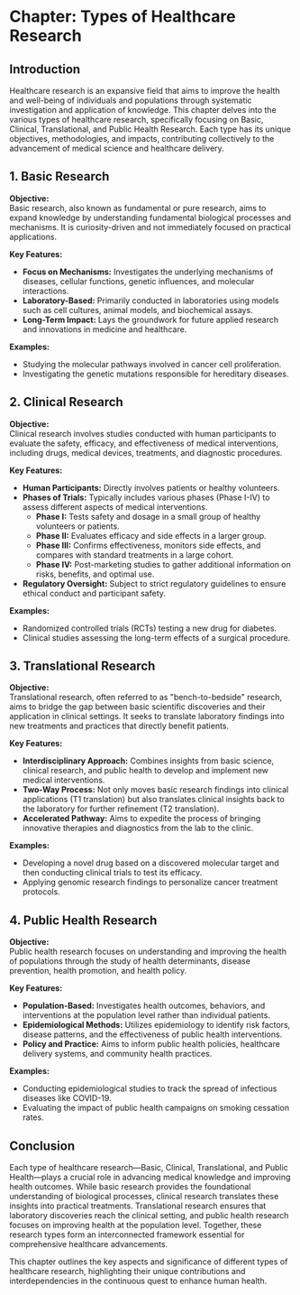 # Chapter: Types of Healthcare Research

## Introduction
Healthcare research is an expansive field that aims to improve the health and well-being of individuals and populations through systematic investigation and application of knowledge. This chapter delves into the various types of healthcare research, specifically focusing on Basic, Clinical, Translational, and Public Health Research. Each type has its unique objectives, methodologies, and impacts, contributing collectively to the advancement of medical science and healthcare delivery.

## 1. Basic Research

**Objective:**  
Basic research, also known as fundamental or pure research, aims to expand knowledge by understanding fundamental biological processes and mechanisms. It is curiosity-driven and not immediately focused on practical applications.

**Key Features:**
- **Focus on Mechanisms:** Investigates the underlying mechanisms of diseases, cellular functions, genetic influences, and molecular interactions.
- **Laboratory-Based:** Primarily conducted in laboratories using models such as cell cultures, animal models, and biochemical assays.
- **Long-Term Impact:** Lays the groundwork for future applied research and innovations in medicine and healthcare.

**Examples:**
- Studying the molecular pathways involved in cancer cell proliferation.
- Investigating the genetic mutations responsible for hereditary diseases.

## 2. Clinical Research

**Objective:**  
Clinical research involves studies conducted with human participants to evaluate the safety, efficacy, and effectiveness of medical interventions, including drugs, medical devices, treatments, and diagnostic procedures.

**Key Features:**
- **Human Participants:** Directly involves patients or healthy volunteers.
- **Phases of Trials:** Typically includes various phases (Phase I-IV) to assess different aspects of medical interventions.
  - **Phase I:** Tests safety and dosage in a small group of healthy volunteers or patients.
  - **Phase II:** Evaluates efficacy and side effects in a larger group.
  - **Phase III:** Confirms effectiveness, monitors side effects, and compares with standard treatments in a large cohort.
  - **Phase IV:** Post-marketing studies to gather additional information on risks, benefits, and optimal use.
- **Regulatory Oversight:** Subject to strict regulatory guidelines to ensure ethical conduct and participant safety.

**Examples:**
- Randomized controlled trials (RCTs) testing a new drug for diabetes.
- Clinical studies assessing the long-term effects of a surgical procedure.

## 3. Translational Research

**Objective:**  
Translational research, often referred to as "bench-to-bedside" research, aims to bridge the gap between basic scientific discoveries and their application in clinical settings. It seeks to translate laboratory findings into new treatments and practices that directly benefit patients.

**Key Features:**
- **Interdisciplinary Approach:** Combines insights from basic science, clinical research, and public health to develop and implement new medical interventions.
- **Two-Way Process:** Not only moves basic research findings into clinical applications (T1 translation) but also translates clinical insights back to the laboratory for further refinement (T2 translation).
- **Accelerated Pathway:** Aims to expedite the process of bringing innovative therapies and diagnostics from the lab to the clinic.

**Examples:**
- Developing a novel drug based on a discovered molecular target and then conducting clinical trials to test its efficacy.
- Applying genomic research findings to personalize cancer treatment protocols.

## 4. Public Health Research

**Objective:**  
Public health research focuses on understanding and improving the health of populations through the study of health determinants, disease prevention, health promotion, and health policy.

**Key Features:**
- **Population-Based:** Investigates health outcomes, behaviors, and interventions at the population level rather than individual patients.
- **Epidemiological Methods:** Utilizes epidemiology to identify risk factors, disease patterns, and the effectiveness of public health interventions.
- **Policy and Practice:** Aims to inform public health policies, healthcare delivery systems, and community health practices.

**Examples:**
- Conducting epidemiological studies to track the spread of infectious diseases like COVID-19.
- Evaluating the impact of public health campaigns on smoking cessation rates.

## Conclusion
Each type of healthcare research—Basic, Clinical, Translational, and Public Health—plays a crucial role in advancing medical knowledge and improving health outcomes. While basic research provides the foundational understanding of biological processes, clinical research translates these insights into practical treatments. Translational research ensures that laboratory discoveries reach the clinical setting, and public health research focuses on improving health at the population level. Together, these research types form an interconnected framework essential for comprehensive healthcare advancements.

This chapter outlines the key aspects and significance of different types of healthcare research, highlighting their unique contributions and interdependencies in the continuous quest to enhance human health.

